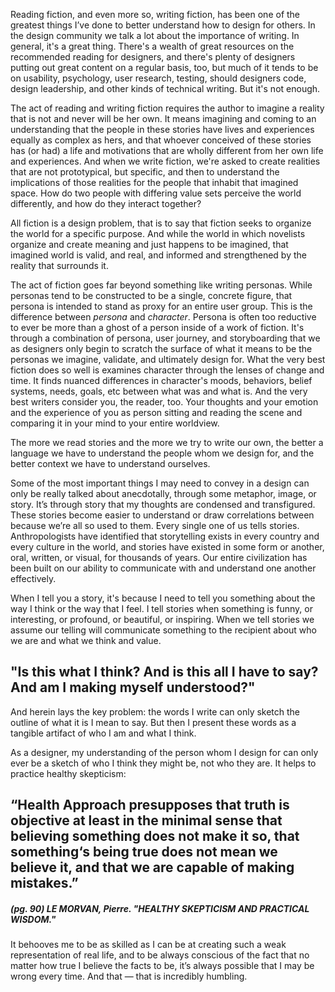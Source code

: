 Reading fiction, and even more so, writing fiction, has been one of the greatest things I’ve done to better understand how to design for others. In the design community we talk a lot about the importance of writing. In general, it's a great thing. There's a wealth of great resources on the recommended reading for designers, and there's plenty of designers putting out great content on a regular basis, too, but much of it tends to be on usability, psychology, user research, testing, should designers code, design leadership, and other kinds of technical writing. But it's not enough.

The act of reading and writing fiction requires the author to imagine a reality that is not and never will be her own. It means imagining and coming to an understanding that the people in these stories have lives and experiences equally as complex as hers, and that whoever conceived of these stories has (or had) a life and motivations that are wholly different from her own life and experiences. And when we write fiction, we're asked to create realities that are not prototypical, but specific, and then to understand the implications of those realities for the people that inhabit that imagined space. How do two people with differing value sets perceive the world differently, and how do they interact together?

All fiction is a design problem, that is to say that fiction seeks to organize the world for a specific purpose. And while the world in which novelists organize and create meaning and just happens to be imagined, that imagined world is valid, and real, and informed and strengthened by the reality that surrounds it.

The act of fiction goes far beyond something like writing personas. While personas tend to be constructed to be a single, concrete figure, that persona is intended to stand as proxy for an entire user group. This is the difference between *persona* and *character*. Persona is often too reductive to ever be more than a ghost of a person inside of a work of fiction. It's through a combination of persona, user journey, and storyboarding that we as designers only begin to scratch the surface of what it means to be the personas we imagine, validate, and ultimately design for. What the very best fiction does so well is examines character through the lenses of change and time. It finds nuanced differences in character's moods, behaviors, belief systems, needs, goals, etc between what was and what is. And the very best writers consider you, the reader, too. Your thoughts and your emotion and the experience of you as person sitting and reading the scene and comparing it in your mind to your entire worldview.

The more we read stories and the more we try to write our own, the better a language we have to understand the people whom we design for, and the better context we have to understand ourselves.

Some of the most important things I may need to convey in a design can only be really talked about anecdotally, through some metaphor, image, or story. It’s through story that my thoughts are condensed and transfigured. These stories become easier to understand or draw correlations between because we’re all so used to them. Every single one of us tells stories. Anthropologists have identified that storytelling exists in every country and every culture in the world, and stories have existed in some form or another, oral, written, or visual, for thousands of years. Our entire civilization has been built on our ability to communicate with and understand one another effectively.

When I tell you a story, it's because I need to tell you something about the way I think or the way that I feel. I tell stories when something is funny, or interesting, or profound, or beautiful, or inspiring. When we tell stories we assume our telling will communicate something to the recipient about who we are and what we think and value.


## "Is this what I think? And is this all I have to say? And am I making myself understood?"


And herein lays the key problem: the words I write can only sketch the outline of what it is I mean to say. But then I present these words as a tangible artifact of who I am and what I think.

As a designer, my understanding of the person whom I design for can only ever be a sketch of who I think they might be, not who they are. It helps to practice healthy skepticism:

## “Health Approach presupposes that truth is objective at least in the minimal sense that believing something does not make it so, that something‘s being true does not mean we believe it, and that we are capable of making mistakes.”
##### (pg. 90) LE MORVAN, Pierre. "HEALTHY SKEPTICISM AND PRACTICAL WISDOM."

It  behooves me to be as skilled as I can be at creating such a weak representation of real life, and to be always conscious of the fact that no matter how true I believe the facts to be, it’s always possible that I may be wrong every time. And that — that is incredibly humbling.
